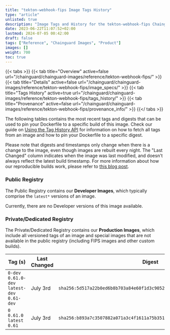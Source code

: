 ```yaml
---
title: "tekton-webhook-fips Image Tags History"
type: "article"
unlisted: true
description: "Image Tags and History for the tekton-webhook-fips Chainguard Image"
date: 2023-06-22T11:07:52+02:00
lastmod: 2024-07-05 00:42:00
draft: false
tags: ["Reference", "Chainguard Images", "Product"]
images: []
weight: 700
toc: true
---
```


{{< tabs >}}
{{< tab title="Overview" active=false url="/chainguard/chainguard-images/reference/tekton-webhook-fips/" >}}
{{< tab title="Details" active=false url="/chainguard/chainguard-images/reference/tekton-webhook-fips/image_specs/" >}}
{{< tab title="Tags History" active=true url="/chainguard/chainguard-images/reference/tekton-webhook-fips/tags_history/" >}}
{{< tab title="Provenance" active=false url="/chainguard/chainguard-images/reference/tekton-webhook-fips/provenance_info/" >}}
{{</ tabs >}}

The following tables contains the most recent tags and digests that can be used to pin your Dockerfile to a specific build of this image. Check our guide on [Using the Tag History API](/chainguard/chainguard-images/using-the-tag-history-api/) for information on how to fetch all tags from an image and how to pin your Dockerfile to a specific digest.

Please note that digests and timestamps only change when there is a change to the image, even though images are rebuilt every night. The "Last Changed" column indicates when the image was last modified, and doesn't always reflect the latest build timestamp. For more information about how our reproducible builds work, please refer to [this blog post](https://www.chainguard.dev/unchained/reproducing-chainguards-reproducible-image-builds).

### Public Registry
The Public Registry contains our **Developer Images**, which typically comprise the `latest*` versions of an image.

Currently, there are no Developer versions of this image available.

### Private/Dedicated Registry
The Private/Dedicated Registry contains our **Production Images**, which include all versioned tags of an image and special images that are not available in the public registry (including FIPS images and other custom builds).

| Tag (s)                                       | Last Changed | Digest                                                                    |
|-----------------------------------------------|--------------|---------------------------------------------------------------------------|
|  `0-dev` `0.61.0-dev` `latest-dev` `0.61-dev` | July 3rd     | `sha256:5d517a22b0ed6b8b703a84e60f1d3c9052aafecea514f9595b2d4a0995be3d8c` |
|  `0` `0.61.0` `latest` `0.61`                 | July 3rd     | `sha256:b893a7c3507882a071a3c4f1611a75b351d7f77b9a753966fcf73d000593a841` |

